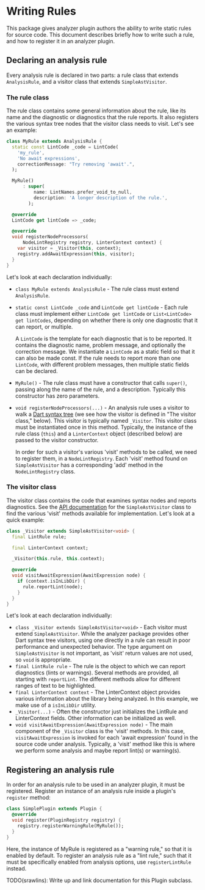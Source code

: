# Writing Rules

This package gives analyzer plugin authors the ability to write static rules
for source code. This document describes briefly how to write such a rule, and
how to register it in an analyzer plugin.

## Declaring an analysis rule

Every analysis rule is declared in two parts: a rule class that extends
`AnalysisRule`, and a visitor class that extends `SimpleAstVisitor`.

### The rule class

The rule class contains some general information about the rule, like its name
and the diagnostic or diagnostics that the rule reports. It also registers the
various syntax tree nodes that the visitor class needs to visit. Let's see an
example:

```dart
class MyRule extends AnalysisRule {
  static const LintCode _code = LintCode(
    'my_rule',
    'No await expressions',
    correctionMessage: "Try removing 'await'.",
  );

  MyRule()
      : super(
          name: LintNames.prefer_void_to_null,
          description: 'A longer description of the rule.',
        );

  @override
  LintCode get lintCode => _code;

  @override
  void registerNodeProcessors(
      NodeLintRegistry registry, LinterContext context) {
    var visitor = _Visitor(this, context);
    registry.addAwaitExpression(this, visitor);
  }
}
```

Let's look at each declaration individually:

* `class MyRule extends AnalysisRule` - The rule class must extend
  `AnalysisRule`.

* `static const LintCode _code` and `LintCode get lintCode` - Each rule class
  must implement either `LintCode get lintCode` or `List<LintCode> get
  lintCodes`, depending on whether there is only one diagnostic that it can
  report, or multiple.

  A `LintCode` is the template for each diagnostic that is to be reported. It
  contains the diagnostic name, problem message, and optionally the correction
  message. We instantiate a `LintCode` as a static field so that it can also be
  made const. If the rule needs to report more than one `LintCode`, with
  different problem messages, then multiple static fields can be declared.

* `MyRule()` - The rule class must have a constructor that calls `super()`,
  passing along the name of the rule, and a description. Typically this
  constructor has zero parameters.

* `void registerNodeProcessors(...)` - An analysis rule uses a visitor to walk
  a [Dart syntax tree][] (we see how the visitor is defined in "The visitor
  class," below). This visitor is typically named `_Visitor`. This visitor
  class must be instantiated once in this method. Typically, the instance of
  the rule class (`this`) and a `LinterContext` object (described below) are
  passed to the visitor constructor.

  In order for such a visitor's various 'visit' methods to be called, we need
  to register them, in a `NodeLintRegistry`. Each 'visit' method found on
  `SimpleAstVisitor` has a corresponding 'add' method in the `NodeLintRegistry`
  class.

[Dart syntax tree]: https://github.com/dart-lang/sdk/blob/main/pkg/analyzer/doc/tutorial/ast.md

### The visitor class

The visitor class contains the code that examines syntax nodes and reports
diagnostics. See the [API documentation][SimpleAstVisitor docs] for the
`SimpleAstVisitor` class to find the various 'visit' methods available for
implementation. Let's look at a quick example:

[SimpleAstVisitor docs]: https://github.com/dart-lang/sdk/blob/main/pkg/analyzer/lib/dart/ast/visitor.dart#L1841

```dart
class _Visitor extends SimpleAstVisitor<void> {
  final LintRule rule;

  final LinterContext context;

  _Visitor(this.rule, this.context);

  @override
  void visitAwaitExpression(AwaitExpression node) {
    if (context.isInLibDir) {
      rule.reportLint(node);
    }
  }
}
```

Let's look at each declaration individually:

* `class _Visitor extends SimpleAstVisitor<void>` - Each visitor must extend
  `SimpleAstVisitor`. While the analyzer package provides other Dart syntax
  tree visitors, using one directly in a rule can result in poor performance
  and unexpected behavior. The type argument on `SimpleAstVisitor` is not
  important, as 'visit' return values are not used, so `void` is appropriate.
* `final LintRule rule` - The rule is the object to which we can report
  diagnostics (lints or warnings). Several methods are provided, all starting
  with `reportLint`. The different methods allow for different ranges of text
  to be highlighted.
* `final LinterContext context` - The LinterContext object provides various
  information about the library being analyzed. In this example, we make use of
  a `isInLibDir` utility.
* `_Visitor(...)` - Often the constructor just initializes the LintRule and
  LinterContext fields. Other information can be initialized as well.
* `void visitAwaitExpression(AwaitExpression node)` - The main component of the
  `_Visitor` class is the 'visit' methods. In this case, `visitAwaitExpression`
  is invoked for each 'await expression' found in the source code under
  analysis. Typically, a 'visit' method like this is where we perform some
  analysis and maybe report lint(s) or warning(s).

## Registering an analysis rule

In order for an analysis rule to be used in an analyzer plugin, it must be
registered. Register an instance of an analysis rule inside a plugin's
`register` method:

```dart
class SimplePlugin extends Plugin {
  @override
  void register(PluginRegistry registry) {
    registry.registerWarningRule(MyRule());
  }
}
```

Here, the instance of MyRule is registered as a "warning rule," so that it is
enabled by default. To register an analysis rule as a "lint rule," such that it
must be specifically enabled from analysis options, use `registerLintRule`
instead.

TODO(srawlins): Write up and link documentation for this Plugin subclass.
